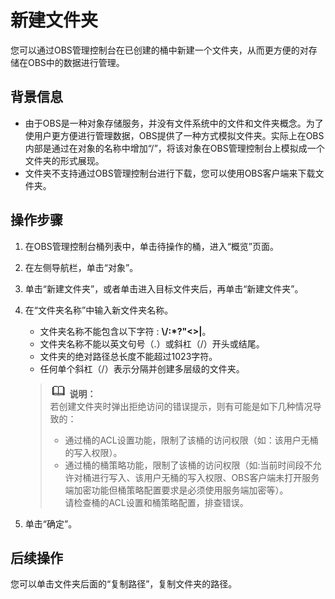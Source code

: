 # 新建文件夹<a name="zh-cn_topic_0045829103"></a>

您可以通过OBS管理控制台在已创建的桶中新建一个文件夹，从而更方便的对存储在OBS中的数据进行管理。

## 背景信息<a name="section53108166"></a>

-   由于OBS是一种对象存储服务，并没有文件系统中的文件和文件夹概念。为了使用户更方便进行管理数据，OBS提供了一种方式模拟文件夹。实际上在OBS内部是通过在对象的名称中增加“/”，将该对象在OBS管理控制台上模拟成一个文件夹的形式展现。
-   文件夹不支持通过OBS管理控制台进行下载，您可以使用OBS客户端来下载文件夹。

## 操作步骤<a name="section8211449"></a>

1.  在OBS管理控制台桶列表中，单击待操作的桶，进入“概览”页面。
2.  在左侧导航栏，单击“对象”。
3.  单击“新建文件夹”，或者单击进入目标文件夹后，再单击“新建文件夹”。
4.  在“文件夹名称”中输入新文件夹名称。

    -   文件夹名称不能包含以下字符 :  **\\/:\*?"<\>|**。
    -   文件夹名称不能以英文句号（.）或斜杠（/）开头或结尾。
    -   文件夹的绝对路径总长度不能超过1023字符。
    -   任何单个斜杠（/）表示分隔并创建多层级的文件夹。

    >![](public_sys-resources/icon-note.gif) **说明：**   
    >若创建文件夹时弹出拒绝访问的错误提示，则有可能是如下几种情况导致的：  
    >-   通过桶的ACL设置功能，限制了该桶的访问权限（如：该用户无桶的写入权限）。  
    >-   通过桶的桶策略功能，限制了该桶的访问权限（如:当前时间段不允许对桶进行写入、该用户无桶的写入权限、OBS客户端未打开服务端加密功能但桶策略配置要求是必须使用服务端加密等）。  
    >请检查桶的ACL设置和桶策略配置，排查错误。  

5.  单击“确定”。

## 后续操作<a name="section184966221382"></a>

您可以单击文件夹后面的“复制路径”，复制文件夹的路径。

